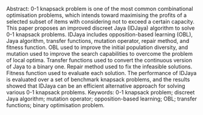 Abstract: 0-1 knapsack problem is one of the most common combinational 
optimisation problems, which intends toward maximising the profits of a 
selected subset of items with considering not to exceed a certain capacity. This 
paper proposes an improved discreet Jaya (IDJaya) algorithm to solve 0-1 
knapsack problems. IDJaya includes opposition-based learning (OBL), Jaya 
algorithm, transfer functions, mutation operator, repair method, and fitness 
function. OBL used to improve the initial population diversity, and mutation 
used to improve the search capabilities to overcome the problem of local 
optima. Transfer functions used to convert the continuous version of Jaya to a 
binary one. Repair method used to fix the infeasible solutions. Fitness function 
used to evaluate each solution. The performance of IDJaya is evaluated over a 
set of benchmark knapsack problems, and the results showed that IDJaya can 
be an efficient alternative approach for solving various 0-1 knapsack problems. 
Keywords: 0-1 knapsack problem; discreet Jaya algorithm; mutation operator; 
opposition-based learning; OBL; transfer functions; binary optimisation 
problem. 
